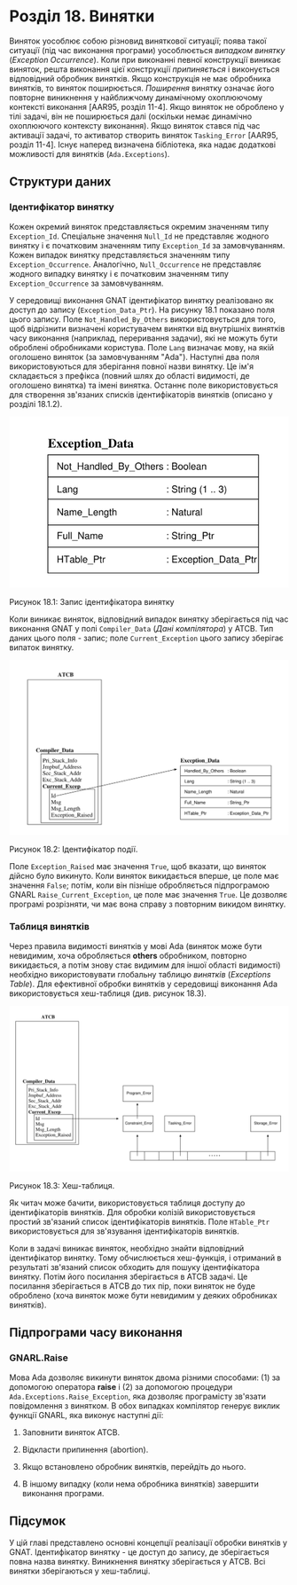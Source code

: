 # Розділ 18. Винятки

Виняток уособлює собою різновид виняткової ситуації; поява такої
ситуації (під час виконання програми) уособлюється *випадком винятку*
(*Exception Occurrence*). Коли при виконанні певної конструкції виникає
виняток, решта виконання цієї конструкції *припиняється* і виконується
відповідний обробник винятків. Якщо конструкція не має обробника
винятків, то виняток поширюється. *Поширення* винятку означає
його повторне виникнення у найближчому динамічному охоплюючому
контексті виконання \[AAR95, розділ 11-4\]. Якщо виняток не
оброблено у тілі задачі, він не поширюється далі (оскільки немає
динамічно охоплюючого контексту виконання). Якщо виняток стався під час
активації задачі, то активатор створить виняток `Tasking_Error` \[AAR95,
розділ 11-4\]. Існує наперед визначена бібліотека, яка надає
додаткові можливості для винятків (`Ada.Exceptions`).

## Структури даних

### Ідентифікатор винятку

Кожен окремий виняток представляється окремим значенням типу
`Exception_Id`. Спеціальне значення `Null_Id` не представляє жодного
винятку і є початковим значенням типу `Exception_Id` за
замовчуванням. Кожен випадок винятку представляється значенням типу
`Exception_Occurrence`. Аналогічно, `Null_Occurrence` не представляє
жодного випадку винятку і є початковим значенням типу `Exception_Occurrence`
за замовчуванням.

У середовищі виконання GNAT ідентифікатор винятку реалізовано як
доступ до запису (`Exception_Data_Ptr`). На рисунку 18.1 показано поля
цього запису. Поле `Not_Handled_By_Others` використовується для того,
щоб відрізнити визначені користувачем винятки від внутрішніх винятків
часу виконання (наприклад, переривання задачи), які не можуть бути
оброблені обробниками користува. Поле `Lang`
визначає мову, на якій оголошено виняток (за замовчуванням
"Ada"). Наступні два поля використовуються для зберігання повної
назви винятку. Це ім\'я складається з префікса (повний шлях до
області видимості, де оголошено винятка) та імені винятка.
Останнє поле використовується для створення зв\'язаних списків
ідентифікаторів винятків (описано у розділі 18.1.2).

![Запис ідентифікатора винятку](f18_1.png)

Рисунок 18.1: Запис ідентифікатора винятку

Коли виникає виняток, відповідний випадок винятку зберігається під час
виконання GNAT у полі `Compiler_Data` (*Дані компілятора*) у ATCB. Тип
даних цього поля - запис; поле `Current_Exception` цього запису
зберігає випаток винятку.

![Ідентифікатор події](f18_2.png)

Рисунок 18.2: Ідентифікатор події.

Поле `Exception_Raised` має значення `True`, щоб вказати, що виняток
дійсно було викинуто. Коли виняток викидається вперше, це поле має
значення `False`; потім, коли він пізніше обробляється підпрограмою
GNARL `Raise_Current_Exception`, це поле має значення `True`. Це
дозволяє програмі розрізняти, чи має вона справу з повторним
викидом винятку.

### Таблиця винятків

Через правила видимості винятків у мові Ada (виняток може бути
невидимим, хоча обробляється **others** обробником, повторно
викидається, а потім знову стає видимим для іншої області видимості)
необхідно використовувати глобальну таблицю *винятків* (*Exceptions
Table*). Для ефективної обробки винятків у середовищі виконання Ada
використовується хеш-таблиця (див. рисунок 18.3).

![Хеш-таблиця](f18_3.png)

Рисунок 18.3: Хеш-таблиця.

Як читач може бачити, використовується таблиця доступу до
ідентифікаторів винятків. Для обробки колізій використовується простий
зв\'язаний список ідентифікаторів винятків. Поле `HTable_Ptr`
використовується для зв\'язування ідентифікаторів винятків.

Коли в задачі виникає виняток, необхідно знайти відповідний
ідентифікатор винятку. Тому обчислюється хеш-функція, і отриманий в
результаті зв\'язаний список обходить для пошуку ідентифікатора
винятку. Потім його посилання зберігається в ATCB задачі. Це посилання
зберігається в ATCB до тих пір, поки виняток не буде оброблено (хоча
виняток може бути невидимим у деяких обробниках винятків).

## Підпрограми часу виконання

### GNARL.Raise

Мова Ada дозволяє викинути виняток двома різними способами: (1)
за допомогою оператора **raise** і (2) за допомогою процедури
`Ada.Exceptions.Raise_Exception`, яка дозволяє програмісту зв\'язати
повідомлення з винятком. В обох випадках компілятор генерує виклик
функції GNARL, яка виконує наступні дії:

1.  Заповнити виняток ATCB.

2.  Відкласти припинення (abortion).

3.  Якщо встановлено обробник винятків, перейдіть до нього.

4.  В іншому випадку (коли нема обробника винятків) завершити
    виконання програми.

## Підсумок

У цій главі представлено основні концепції реалізації обробки винятків
у GNAT. Ідентифікатор винятку - це доступ до запису, де зберігається
повна назва винятку. Виникнення винятку зберігається у ATCB. Всі
винятки зберігаються у хеш-таблиці.
